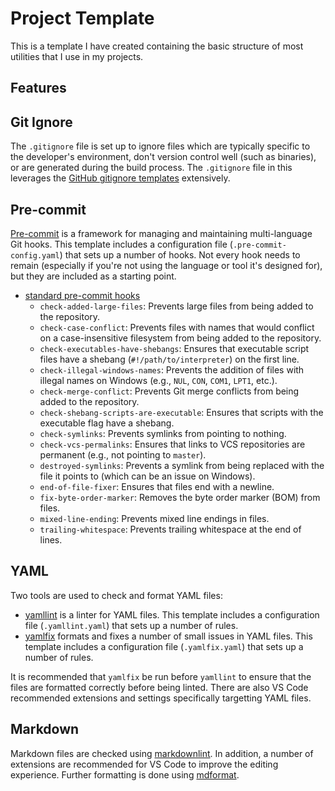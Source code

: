 # Project Template

This is a template I have created containing the basic structure of most utilities that I use in my projects.

## Features

## Git Ignore

The `.gitignore` file is set up to ignore files which are typically specific to the developer's environment, don't version control well (such as binaries), or are generated during the build process. The `.gitignore` file in this leverages the [GitHub gitignore templates](https://github.com/github/gitignore) extensively.

## Pre-commit

[Pre-commit](https://pre-commit.com/) is a framework for managing and maintaining multi-language Git hooks. This template includes a configuration file (`.pre-commit-config.yaml`) that sets up a number of hooks. Not every hook needs to remain (especially if you're not using the language or tool it's designed for), but they are included as a starting point.

-   [standard pre-commit hooks](https://github.com/pre-commit/pre-commit-hooks)
    -   `check-added-large-files`: Prevents large files from being added to the repository.
    -   `check-case-conflict`: Prevents files with names that would conflict on a case-insensitive filesystem from being added to the repository.
    -   `check-executables-have-shebangs`: Ensures that executable script files have a shebang (`#!/path/to/interpreter`) on the first line.
    -   `check-illegal-windows-names`: Prevents the addition of files with illegal names on Windows (e.g., `NUL`, `CON`, `COM1`, `LPT1`, etc.).
    -   `check-merge-conflict`: Prevents Git merge conflicts from being added to the repository.
    -   `check-shebang-scripts-are-executable`: Ensures that scripts with the executable flag have a shebang.
    -   `check-symlinks`: Prevents symlinks from pointing to nothing.
    -   `check-vcs-permalinks`: Ensures that links to VCS repositories are permanent (e.g., not pointing to `master`).
    -   `destroyed-symlinks`: Prevents a symlink from being replaced with the file it points to (which can be an issue on Windows).
    -   `end-of-file-fixer`: Ensures that files end with a newline.
    -   `fix-byte-order-marker`: Removes the byte order marker (BOM) from files.
    -   `mixed-line-ending`: Prevents mixed line endings in files.
    -   `trailing-whitespace`: Prevents trailing whitespace at the end of lines.

## YAML

Two tools are used to check and format YAML files:

-   [yamllint](https://yamllint.readthedocs.io/en/stable/) is a linter for YAML files. This template includes a configuration file (`.yamllint.yaml`) that sets up a number of rules.
-   [yamlfix](https://github.com/lyz-code/yamlfix/) formats and fixes a number of small issues in YAML files. This template includes a configuration file (`.yamlfix.yaml`) that sets up a number of rules.

It is recommended that `yamlfix` be run before `yamllint` to ensure that the files are formatted correctly before being linted. There are also VS Code recommended extensions and settings specifically targetting YAML files.

## Markdown

Markdown files are checked using [markdownlint](https://github.com/igorshubovych/markdownlint-cli). In addition, a number of extensions are recommended for VS Code to improve the editing experience. Further formatting is done using [mdformat](https://github.com/hukkin/mdformat).

